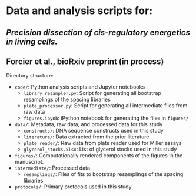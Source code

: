 # Data and analysis scripts for:
## *Precision dissection of cis-regulatory energetics in living cells.* 
## Forcier et al., bioRxiv preprint (in process)

Directory structure:
* ``code/``: Python analysis scripts and Jupyter notebooks
  * ``library_resampler.py``: Script for generating all bootstrap resamplings of the spacing libraries
  * ``plate_processor.py``: Script for generating all intermediate files from raw data
  * ``figures.ipynb``: iPython notebook for generating the files in ``figures/``
* ``data/``: Metadata, raw data, and processed data for this study
  * ``constructs/``: DNA sequence constructs used in this study
  * ``literature/``: Data extracted from the prior literature
  * ``plate_reader/``: Raw data from plate reader used for Miller assays
  * ``glycerol_stocks.xlsx``: List of glycerol stocks used in this study
* ``figures/``: Computationally rendered components of the figures in the manuscript.
* ``intermediate/``: Processed data
  * ``resamplings/``: Files of fits to bootstrap resamplings of the spacing libraries
* ``protocols/``: Primary protocols used in this study
